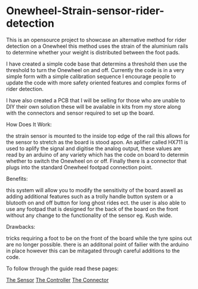 # Onewheel-Strain-sensor-rider-detection
This is an opensource project to showcase an alternative method for rider detection on a Onewheel this method uses the strain of the aluminium rails to determine whether your weight is distributed between the foot pads.

I have created a simple code base that determins a threshold then use the threshold to turn the Onewheel on and off. Currently the code is in a very simple form with a simple calibration sequence I encourage people to update the code with more safety oriented features and complex forms of rider detection.

I have also created a PCB that I will be selling for those who are unable to DIY their own solution these will be available in kits from my store along with the connectors and sensor required to set up the board. 

How Does It Work:

the strain sensor is mounted to the inside top edge of the rail this allows for the sensor to stretch as the board is stood apon. An aplifier called HX711 is used to aplify the signal and digitise the analog output, these values are read by an arduino of any variety which has the code on board to determin whether to switch the Onewheel on or off. Finally there is a connector that plugs into the standard Onewheel footpad connection point.

Benefits:

this system will allow you to modify the sensitivity of the board aswell as adding additional features such as a trolly handle button system or a blutooth on and off button for long ghost rides ect. 
the user is also able to use any footpad that is designed for the back of the board on the front without any change to the functionality of the sensor eg. Kush wide.

Drawbacks: 

tricks requiring a foot to be on the front of the board while the tyre spins out are no longer possible.
there is an additonal point of failier with the arduino in place however this can be mitagated through careful additions to the code.

To follow through the guide read these pages:

[The Sensor](https://github.com/n0t-STATIONARY/Onewheel-Strain-sensor-rider-detection/blob/main/StrainSensor.md)
[The Controller](https://github.com/n0t-STATIONARY/Onewheel-Strain-sensor-rider-detection/blob/main/Controller.md)
[The Connector](https://github.com/n0t-STATIONARY/Onewheel-Strain-sensor-rider-detection/blob/main/OnewheelConnector.md)
